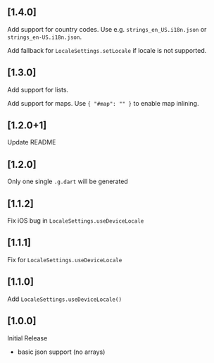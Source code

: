 ## [1.4.0]

Add support for country codes. Use e.g. `strings_en_US.i18n.json` or `strings_en-US.i18n.json`.

Add fallback for `LocaleSettings.setLocale` if locale is not supported.

## [1.3.0]

Add support for lists.

Add support for maps. Use `{ "#map": "" }` to enable map inlining.

## [1.2.0+1]

Update README

## [1.2.0]

Only one single `.g.dart` will be generated

## [1.1.2]

Fix iOS bug in `LocaleSettings.useDeviceLocale`

## [1.1.1]

Fix for `LocaleSettings.useDeviceLocale`

## [1.1.0]

Add `LocaleSettings.useDeviceLocale()`

## [1.0.0]

Initial Release
- basic json support (no arrays)
